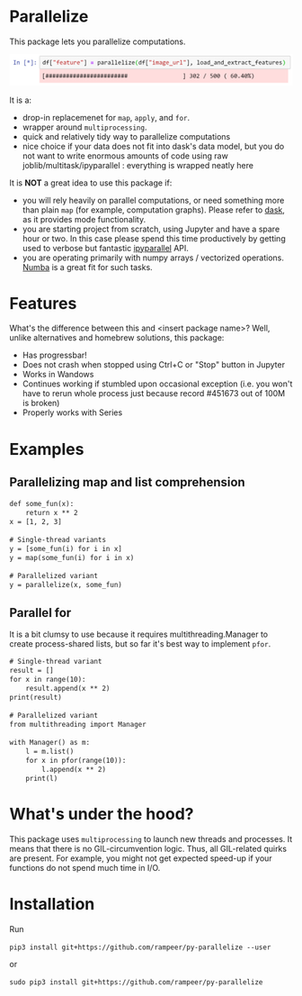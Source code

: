 # Parallelize

This package lets you parallelize computations.

![Screenshot](screenshot.png)

It is a:
- drop-in replacemenet for `map`, `apply`, and `for`.
- wrapper around `multiprocessing`.
- quick and relatively tidy way to parallelize computations
- nice choice if your data does not fit into dask's data model, but you do not want to write enormous amounts of code
using raw joblib/multitask/ipyparallel : everything is wrapped neatly here

It is **NOT** a great idea to use this package if:
- you will rely heavily on parallel computations, or need something more than plain `map` (for example, computation graphs). 
Please refer to [dask](https://dask.org/), as it provides mode functionality.
- you are starting project from scratch, using Jupyter and have a spare hour or two. In this case please spend this time
productively by getting used to verbose but fantastic [ipyparallel](https://ipyparallel.readthedocs.io/en/latest/) API.
- you are operating primarily with numpy arrays / vectorized operations. [Numba](http://numba.pydata.org/) is a great 
fit for such tasks.

# Features

What's the difference between this and \<insert package name\>?
Well, unlike alternatives and homebrew solutions, this package:
- Has progressbar!
- Does not crash when stopped using Ctrl+C or "Stop" button in Jupyter
- Works in Wandows
- Continues working if stumbled upon occasional exception (i.e. you won't have to rerun whole process just because record #451673 out of 100M is broken)
- Properly works with Series

# Examples

## Parallelizing map and list comprehension

```
def some_fun(x):
    return x ** 2
x = [1, 2, 3]

# Single-thread variants
y = [some_fun(i) for i in x]
y = map(some_fun(i) for i in x)

# Parallelized variant
y = parallelize(x, some_fun)
```

## Parallel for
It is a bit clumsy to use because it requires multithreading.Manager to create
process-shared lists, but so far it's best way to implement `pfor`.

```
# Single-thread variant
result = []
for x in range(10):
    result.append(x ** 2)
print(result)
    
# Parallelized variant
from multithreading import Manager

with Manager() as m:
    l = m.list()
    for x in pfor(range(10)):
        l.append(x ** 2)
    print(l)
```

# What's under the hood?

This package uses `multiprocessing` to launch new threads and processes. It means that there is no GIL-circumvention
logic. Thus, all GIL-related quirks are present. For example, you might not get expected speed-up if your functions
do not spend much time in I/O.

# Installation

Run

`pip3 install git+https://github.com/rampeer/py-parallelize --user`

or

`sudo pip3 install git+https://github.com/rampeer/py-parallelize`
